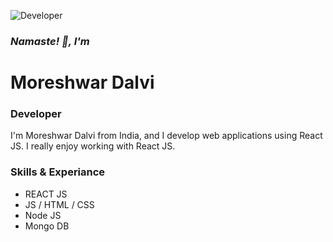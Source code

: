 ![Developer](https://static.cronj.com/img/nodejs-developer/banner.jpg)

### *Namaste! 👋, I'm* 
# Moreshwar Dalvi
### Developer

I'm Moreshwar Dalvi from India, and I develop web applications using React JS. I really enjoy working with React JS.

### Skills & Experiance
* REACT JS  
* JS / HTML / CSS  
* Node JS 
* Mongo DB


